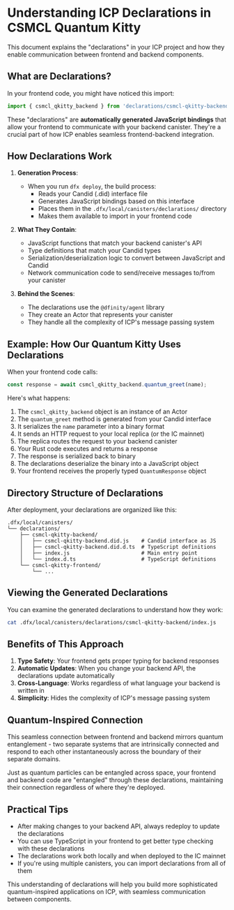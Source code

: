 # Understanding ICP Declarations in CSMCL Quantum Kitty

This document explains the "declarations" in your ICP project and how they enable communication between frontend and backend components.

## What are Declarations?

In your frontend code, you might have noticed this import:

```javascript
import { csmcl_qkitty_backend } from 'declarations/csmcl-qkitty-backend';
```

These "declarations" are **automatically generated JavaScript bindings** that allow your frontend to communicate with your backend canister. They're a crucial part of how ICP enables seamless frontend-backend integration.

## How Declarations Work

1. **Generation Process**:
   - When you run `dfx deploy`, the build process:
     - Reads your Candid (.did) interface file
     - Generates JavaScript bindings based on this interface
     - Places them in the `.dfx/local/canisters/declarations/` directory
     - Makes them available to import in your frontend code

2. **What They Contain**:
   - JavaScript functions that match your backend canister's API
   - Type definitions that match your Candid types
   - Serialization/deserialization logic to convert between JavaScript and Candid
   - Network communication code to send/receive messages to/from your canister

3. **Behind the Scenes**:
   - The declarations use the `@dfinity/agent` library
   - They create an Actor that represents your canister
   - They handle all the complexity of ICP's message passing system

## Example: How Our Quantum Kitty Uses Declarations

When your frontend code calls:

```javascript
const response = await csmcl_qkitty_backend.quantum_greet(name);
```

Here's what happens:

1. The `csmcl_qkitty_backend` object is an instance of an Actor
2. The `quantum_greet` method is generated from your Candid interface
3. It serializes the `name` parameter into a binary format
4. It sends an HTTP request to your local replica (or the IC mainnet)
5. The replica routes the request to your backend canister
6. Your Rust code executes and returns a response
7. The response is serialized back to binary
8. The declarations deserialize the binary into a JavaScript object
9. Your frontend receives the properly typed `QuantumResponse` object

## Directory Structure of Declarations

After deployment, your declarations are organized like this:

```
.dfx/local/canisters/
└── declarations/
    ├── csmcl-qkitty-backend/
    │   ├── csmcl-qkitty-backend.did.js    # Candid interface as JS
    │   ├── csmcl-qkitty-backend.did.d.ts  # TypeScript definitions
    │   ├── index.js                       # Main entry point
    │   └── index.d.ts                     # TypeScript definitions
    └── csmcl-qkitty-frontend/
        └── ...
```

## Viewing the Generated Declarations

You can examine the generated declarations to understand how they work:

```bash
cat .dfx/local/canisters/declarations/csmcl-qkitty-backend/index.js
```

## Benefits of This Approach

1. **Type Safety**: Your frontend gets proper typing for backend responses
2. **Automatic Updates**: When you change your backend API, the declarations update automatically
3. **Cross-Language**: Works regardless of what language your backend is written in
4. **Simplicity**: Hides the complexity of ICP's message passing system

## Quantum-Inspired Connection

This seamless connection between frontend and backend mirrors quantum entanglement - two separate systems that are intrinsically connected and respond to each other instantaneously across the boundary of their separate domains.

Just as quantum particles can be entangled across space, your frontend and backend code are "entangled" through these declarations, maintaining their connection regardless of where they're deployed.

## Practical Tips

- After making changes to your backend API, always redeploy to update the declarations
- You can use TypeScript in your frontend to get better type checking with these declarations
- The declarations work both locally and when deployed to the IC mainnet
- If you're using multiple canisters, you can import declarations from all of them

This understanding of declarations will help you build more sophisticated quantum-inspired applications on ICP, with seamless communication between components.
